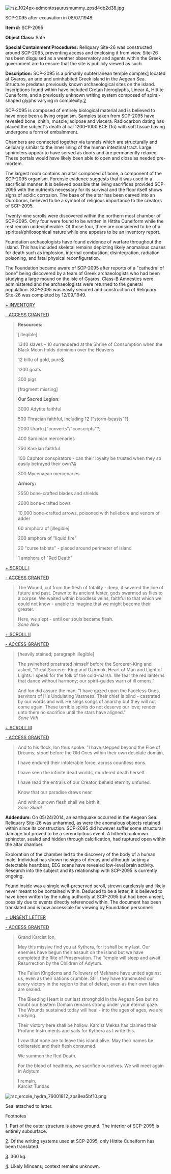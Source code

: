![rsz_1024px-edmontosaurusmummy_zpsd4db2d38.jpg](http://scp-wiki.wdfiles.com/local--files/scp-2095/rsz_1024px-edmontosaurusmummy_zpsd4db2d38.jpg)

SCP-2095 after excavation in 08/07/1948.

**Item #:** SCP-2095

**Object Class:** Safe

**Special Containment Procedures:** Reliquary Site-26 was constructed around SCP-2095, preventing access and enclosing it from view. Site-26 has been disguised as a weather observatory and agents within the Greek government are to ensure that the site is publicly viewed as such.

**Description:** SCP-2095 is a primarily subterranean temple complex[1](javascript:;) located at Gyaros, an arid and uninhabited Greek island in the Aegean Sea. Structure predates previously known archaeological sites on the island. Inscriptions found within have included Cretan hieroglyphs, Linear A, Hittite Cuneiform, and a previously unknown writing system composed of spiral-shaped glyphs varying in complexity.[2](javascript:;)

SCP-2095 is composed of entirely biological material and is believed to have once been a living organism. Samples taken from SCP-2095 have revealed bone, chitin, muscle, adipose and viscera. Radiocarbon dating has placed the subject's death at cal 1200–1000 BCE (1σ) with soft tissue having undergone a form of embalmment.

Chambers are connected together via tunnels which are structurally and cellularly similar to the inner lining of the human intestinal tract. Large sphincters appear to have served as doors and are permanently relaxed. These portals would have likely been able to open and close as needed pre-mortem.

The largest room contains an altar composed of bone, a component of the SCP-2095 organism. Forensic evidence suggests that it was used in a sacrificial manner. It is believed possible that living sacrifices provided SCP-2095 with the nutrients necessary for its survival and the floor itself shows signs of acidic corrosion. The base of the altar has been carved into an Ouroboros, believed to be a symbol of religious importance to the creators of SCP-2095.

Twenty-nine scrolls were discovered within the northern most chamber of SCP-2095. Only four were found to be written in Hittite Cuneiform while the rest remain undecipherable. Of those four, three are considered to be of a spiritual/philosophical nature while one appears to be an inventory report.

Foundation archaeologists have found evidence of warfare throughout the island. This has included skeletal remains depicting likely anomalous causes for death such as implosion, internal combustion, disintegration, radiation poisoning, and fatal physical reconfiguration.

The Foundation became aware of SCP-2095 after reports of a "cathedral of bone" being discovered by a team of Greek archaeologists who had been studying a large mound on the isle of Gyaros. Class-B Amnestics were administered and the archaeologists were returned to the general population. SCP-2095 was easily secured and construction of Reliquary Site-26 was completed by 12/09/1949.

[+ INVENTORY](javascript:;)

[\- ACCESS GRANTED](javascript:;)

> **Resources:**
> 
> \[illegible\]
> 
> 1340 slaves - 10 surrendered at the Shrine of Consumption when the Black Moon holds dominion over the Heavens  
>   
> 12 biltu of gold, pure[3](javascript:;)
> 
> 1200 goats
> 
> 300 pigs
> 
> \[fragment missing\]
> 
> **Our Sacred Legion**:
> 
> 3000 Adytite faithful  
>   
> 500 Thracian faithful, including 12 \["storm-beasts"?\]
> 
> 2000 Urartu \["converts"/"conscripts"?\]
> 
> 400 Sardinian mercenaries
> 
> 250 Kaskian faithful
> 
> 100 Caphtor conspirators - can their loyalty be trusted when they so easily betrayed their own?[4](javascript:;)
> 
> 300 Mycenaean mercenaries
> 
> **Armory:**
> 
> 2550 bone-crafted blades and shields
> 
> 2000 bone-crafted bows
> 
> 10,000 bone-crafted arrows, poisoned with hellebore and venom of adder
> 
> 60 amphora of \[illegible\]
> 
> 200 amphora of "liquid fire"
> 
> 20 "curse tablets" - placed around perimeter of island
> 
> 1 amphora of "Red Death"

[+ SCROLL I](javascript:;)

[\- ACCESS GRANTED](javascript:;)

> The Wound, cut from the flesh of totality - deep, it severed the line of future and past. Drawn to its ancient fester, gods swarmed as flies to a corpse. We waited within bloodless veins, faithful to that which we could not know - unable to imagine that we might become their greater.
> 
> Here, we slept - until our souls became flesh.  
> _Sone Alku_

[+ SCROLL II](javascript:;)

[\- ACCESS GRANTED](javascript:;)

> \[heavily stained; paragraph illegible\]
> 
> The swineherd prostrated himself before the Sorcerer-King and asked, "Great Sorcerer-King and Ozi̮rmok, Heart of Man and Light of Lights. I speak for the folk of the cold-marsh. We fear the red lanterns that dance without harmony; our spirit-guides warn of ill omens."
> 
> And Ion did assure the man, "I have gazed upon the Faceless Ones, servitors of His Undulating Vastness. Their chief is blind - castrated by our words and will. He sings songs of anarchy but they will not come again. These terrible spirits do not deserve our love; render unto them no sacrifice until the stars have aligned."  
> _Sone Vith_

[+ SCROLL III](javascript:;)

[\- ACCESS GRANTED](javascript:;)

> And to his flock, Ion thus spoke: "I have stepped beyond the Floe of Dreams; stood before the Old Ones within their own desolate domain.
> 
> I have endured their intolerable force, across countless eons.
> 
> I have seen the infinite dead worlds, murdered death herself.
> 
> I have read the entrails of our Creator, beheld eternity unfurled.
> 
> Know that our paradise draws near.
> 
> And with our own flesh shall we birth it.  
> _Sone Skaal_

**Addendum:** On 05/24/2014, an earthquake occurred in the Aegean Sea. Reliquary Site-26 was unharmed, as were the anomalous objects retained within since its construction. SCP-2095 did however suffer some structural damage but proved to be a serendipitous event. A hitherto unknown sphincter, sealed and hidden through calcification, had ruptured open within the altar chamber.

Exploration of the chamber led to the discovery of the body of a human male. Individual has shown no signs of decay and although lacking a detectable heartbeat, EEG scans have revealed low-level brain activity. Research into the subject and its relationship with SCP-2095 is currently ongoing.

Found inside was a single well-preserved scroll, strewn carelessly and likely never meant to be contained within. Deduced to be a letter, it is believed to have been written by the ruling authority at SCP-2095 but had been unsent, possibly due to events directly referenced within. The document has been translated and is now accessible for viewing by Foundation personnel:

[+ UNSENT LETTER](javascript:;)

[\- ACCESS GRANTED](javascript:;)

> Grand Karcist Ion,
> 
> May this missive find you at Kythera, for it shall be my last. Our enemies have begun their assault on the island but we have completed the Rite of Preservation. The Temple will sleep and await Resurrection by the Children of Adytum.
> 
> The Fallen Kingdoms and Followers of Mekhane have united against us, even as their nations crumble. Still, they have transmuted our every victory in the region to that of defeat, even as their own fates are sealed.
> 
> The Bleeding Heart is our last stronghold in the Aegean Sea but no doubt our Eastern Domain remains strong under your eternal gaze. The Wounds sustained today will heal - into the ages of ages, we are undying.
> 
> Their victory here shall be hollow. Karcist Meksa has claimed their Profane Instruments and sails for Kythera as I write this.
> 
> I vow that none are to leave this island alive. May their names be obliterated and their flesh consumed.
> 
> We summon the Red Death.
> 
> For the blood of heathens, we sacrifice ourselves. We will meet again in Adytum.
> 
> I remain,  
> Karcist Tundas

![rsz_ercole_hydra_76001812_zps8ea5bf10.png](http://scp-wiki.wdfiles.com/local--files/scp-2095/rsz_ercole_hydra_76001812_zps8ea5bf10.png)

Seal attached to letter.

Footnotes

[1](javascript:;). Part of the outer structure is above ground. The interior of SCP-2095 is entirely subsurface.

[2](javascript:;). Of the writing systems used at SCP-2095, only Hittite Cuneiform has been translated.

[3](javascript:;). 360 kg.

[4](javascript:;). Likely Minoans; context remains unknown.